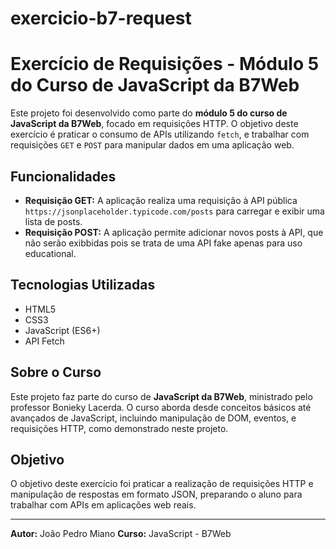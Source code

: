 # exercicio-b7-request
# Exercício de Requisições - Módulo 5 do Curso de JavaScript da B7Web

Este projeto foi desenvolvido como parte do **módulo 5 do curso de JavaScript da B7Web**, focado em requisições HTTP. O objetivo deste exercício é praticar o consumo de APIs utilizando `fetch`, e trabalhar com requisições `GET` e `POST` para manipular dados em uma aplicação web.

## Funcionalidades

- **Requisição GET:** A aplicação realiza uma requisição à API pública `https://jsonplaceholder.typicode.com/posts` para carregar e exibir uma lista de posts.
- **Requisição POST:** A aplicação permite adicionar novos posts à API, que não serão exibbidas pois se trata de uma API fake apenas para uso educational.


## Tecnologias Utilizadas

- HTML5
- CSS3
- JavaScript (ES6+)
- API Fetch

## Sobre o Curso

Este projeto faz parte do curso de **JavaScript da B7Web**, ministrado pelo professor Bonieky Lacerda. O curso aborda desde conceitos básicos até avançados de JavaScript, incluindo manipulação de DOM, eventos, e requisições HTTP, como demonstrado neste projeto.

## Objetivo

O objetivo deste exercício foi praticar a realização de requisições HTTP e manipulação de respostas em formato JSON, preparando o aluno para trabalhar com APIs em aplicações web reais.

---

**Autor:** João Pedro Miano
**Curso:** JavaScript - B7Web
